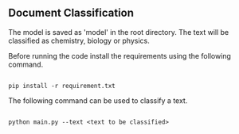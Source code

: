 ## Document Classification

The model is saved as 'model' in the root directory. The text will be classified as chemistry, biology or physics. 

Before running the code install the requirements using the following command.

```console

pip install -r requirement.txt

```

The following command can be used to classify a text.

```console

python main.py --text <text to be classified>

```
